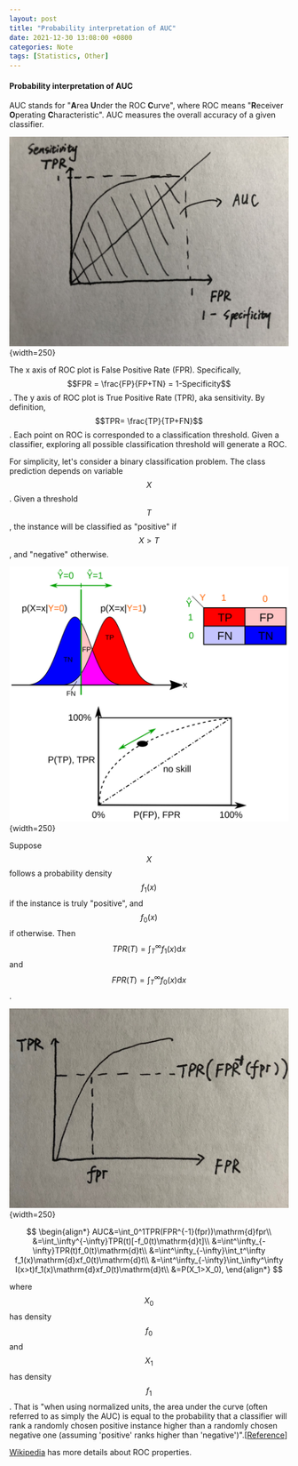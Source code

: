 ```yaml
---
layout: post
title: "Probability interpretation of AUC"
date: 2021-12-30 13:08:00 +0800
categories: Note
tags: [Statistics, Other]
---
```


#### **Probability interpretation of AUC**

AUC stands for "**A**rea **U**nder the ROC **C**urve", where ROC means "**R**eceiver **O**perating **C**haracteristic". AUC measures the overall accuracy of a given classifier. 

![AUC](\img\2021-12-30-AUC.jpg){width=250}

The x axis of ROC plot is False Positive Rate (FPR). Specifically, $$FPR = \frac{FP}{FP+TN} = 1-Specificity$$. The y axis of ROC plot is True Positive Rate (TPR), aka sensitivity. By definition, $$TPR= \frac{TP}{TP+FN}$$. Each point on ROC is corresponded to a classification threshold. Given a classifier, exploring all possible classification threshold will generate a ROC.

For simplicity, let's consider a binary classification problem. The class prediction depends on variable $$X$$. Given a threshold $$T$$, the instance will be classified as "positive" if $$X>T$$, and "negative" otherwise. 

![Binary classification](\img\2021-12-30-ROC_curves.png){width=250}

Suppose $$X$$ follows a probability density $$f_1(x)$$ if the instance is truly "positive", and $$f_0(x)$$ if otherwise. Then $$TPR(T)=\int_T^\infty f_1(x)\mathrm{d}x$$ and $$FPR(T)=\int_T^\infty f_0(x)\mathrm{d}x$$.

![TPR](\img\2021-12-30-TPR.jpg){width=250}

$$
\begin{align*} 
AUC&=\int_0^1TPR(FPR^{-1}(fpr))\mathrm{d}fpr\\
&=\int_\infty^{-\infty}TPR(t)[-f_0(t)\mathrm{d}t]\\
&=\int^\infty_{-\infty}TPR(t)f_0(t)\mathrm{d}t\\
&=\int^\infty_{-\infty}\int_t^\infty f_1(x)\mathrm{d}xf_0(t)\mathrm{d}t\\
&=\int^\infty_{-\infty}\int_\infty^\infty I(x>t)f_1(x)\mathrm{d}xf_0(t)\mathrm{d}t\\
&=P(X_1>X_0),
\end{align*}
$$

where $$X_0$$ has density $$f_0$$ and $$X_1$$ has density $$f_1$$. That is "when using normalized units, the area under the curve (often referred to as simply the AUC) is equal to the probability that a classifier will rank a randomly chosen positive instance higher than a randomly chosen negative one (assuming 'positive' ranks higher than 'negative')".[[Reference](https://www.sciencedirect.com/science/article/pii/S016786550500303X?casa_token=DjoOWOyMz6oAAAAA:pRZWRsR-Qv4AO1Op9ZMCbIpUYtBUgv5Cd-4caeX0ND9ePTT5mH_OFqkLLhENNoeCdeL8mYVD4w)]

[Wikipedia](https://en.m.wikipedia.org/wiki/Receiver_operating_characteristic ) has more details about ROC properties.

<script src="https://cdn.mathjax.org/mathjax/latest/MathJax.js?config=TeX-AMS-MML_HTMLorMML" type="text/javascript"></script>

